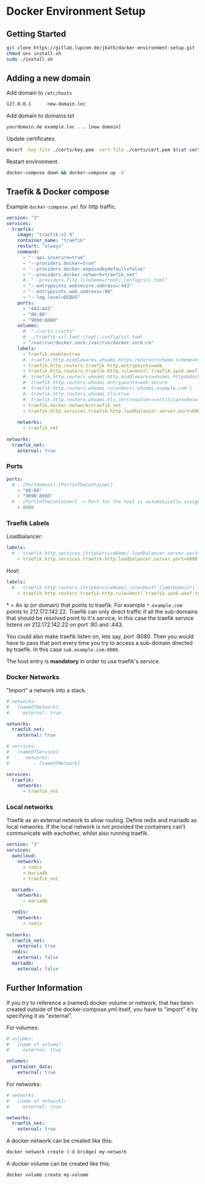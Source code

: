 # Docker Environment Setup

## Getting Started

```bash
git clone https://gitlab.lupcom.de/jbath/docker-environment-setup.git .
chmod u+x install.sh
sudo ./install.sh
```

## Adding a new domain

Add domain to `/etc/hosts`

```txt
127.0.0.1      new-domain.loc
```

Add domain to domains.txt

```txt
yourdomain.de example.loc ... [new domain]
```

Update certificates.

```bash
mkcert -key-file ./certs/key.pem -cert-file ./certs/cert.pem $(cat certs/domains.txt)
```

Restart environment.

```bash
docker-compose down && docker-compose up -d
```

## Traefik & Docker compose

Example `docker-compose.yml` for http traffic.

```yaml
version: "3"
services:
  traefik:
    image: "traefik:v2.9"
    container_name: "traefik"
    restart: "always"
    command:
      - "--api.insecure=true"
      - "--providers.docker=true"
      - "--providers.docker.exposedbydefault=false"
      - "--providers.docker.network=traefik_net"
      #- "--providers.file.filename=/root/.config/ssl.toml"
      - "--entrypoints.websecure.address=:443"
      - "--entrypoints.web.address=:80"
      - "--log.level=DEBUG"
    ports:
      - "443:443"
      - "80:80"
      - "9090:8080"
    volumes:
      #- "./certs:/certs"
      #- ./traefik-ssl.toml:/root/.config/ssl.toml
      - "/var/run/docker.sock:/var/run/docker.sock:ro"
    labels:
      - traefik.enable=true
      #- traefik.http.middlewares.whoami-https.redirectscheme.scheme=https
      - traefik.http.routers.traefik-http.entrypoints=web
      - traefik.http.routers.traefik-http.rule=Host(`traefik.ipv6.aeef.tech`)
      #- traefik.http.routers.whoami-http.middlewares=whoami-https@docker
      #- traefik.http.routers.whoami.entrypoints=web-secure
      #- traefik.http.routers.whoami.rule=Host(`whoami.example.com`)
      #- traefik.http.routers.whoami.tls=true
      #- traefik.http.routers.whoami.tls.certresolver=certificatesResolverDefault
      - traefik.docker.network=traefik_net
      - traefik.http.services.traefik-http.loadbalancer.server.port=8080
      
    networks:
      - traefik_net
      
networks:
  traefik_net:
    external: true
```

### Ports

```yaml
ports:
  # - [PortOnHost]:[PortInTheContainer]
    - "80:80"
    - "9090:8080"
  # - [PortInTheContainer] -> Port for the host is automatically assigned to a random port like 55678
    - 8080
```

### Traefik Labels

Loadbalancer:

```yaml
labels:
  # - traefik.http.services.[httpServiceName].loadbalancer.server.port=[portInTheContainer]
    - traefik.http.services.traefik-http.loadbalancer.server.port=8080
```

Host:

```yaml
labels:
  # - traefik.http.routers.[httpServiceName].rule=Host(`[ipOrDomain*]`)
    - traefik.http.routers.traefik-http.rule=Host(`traefik.ipv6.aeef.tech`)
```

\* = An ip (or domain) that points to traefik. For example `*.example.com` points to 212.172.142.22. Traefik can only direct traffic if all the sub-domains that should be resolved point to it's service, in this case the traefik service listens on 212.172.142.22 on port :80 and :443.

You could also make traefik listen on, lets say, port :8080. Then you would have to pass that port every time you try to access a sub-domain directed by traefik. In this case `sub.example.com:8080`.

The host entry is **mandatory** in order to use traefik's service.

### Docker Networks

"Import" a network into a stack.

```yaml
# networks:
#   [nameOfNetwork]:
#     external: true

networks:
  traefik_net:
    external: true
```

```yaml
# services:
#   [nameOfService]:
#      networks:
#         - [nameOfNetwork]

services:
  traefik:
    networks:
      - traefik_net
```

### Local networks

Traefik as an external network to allow routing. Define redis and mariadb as local networks. If the local network is not provided the containers can't communicate with eachother, whilst also running traefik.

```yaml
version: "3"
services:
  owncloud:
    networks:
      - redis
      - mariadb
      - traefik_net

  mariadb:
    networks:
      - mariadb

  redis:
    networks:
      - redis
      
networks:
  traefik_net:
    external: true
  redis:
    external: false
  mariadb:
    external: false
```
## Further Information

If you try to reference a (named) docker volume or network, that has been created outside of the docker-compose.yml itself, you have to "import" it by specifying it as "external".

For volumes:

```yml
# volumes:
#   [name of volume]:
#     external: true

volumes:
  portainer_data:
    external: true
```

For networks:

```yml
# networks:
#   [name of network]:
#     external: true

networks:
  traefik_net:
    external: true
```

A docker network can be created like this:

```bash
docker network create (-d bridge) my-network
```

A docker volume can be created like this:

```bash
docker volume create my-volume
```